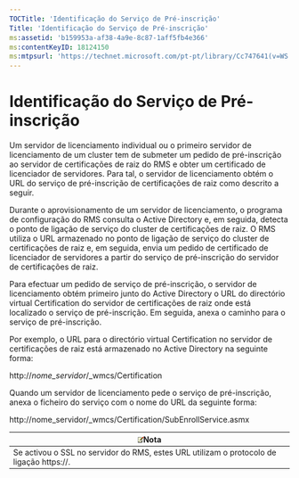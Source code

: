 ```yaml
---
TOCTitle: 'Identificação do Serviço de Pré-inscrição'
Title: 'Identificação do Serviço de Pré-inscrição'
ms:assetid: 'b159953a-af38-4a9e-8c87-1aff5fb4e366'
ms:contentKeyID: 18124150
ms:mtpsurl: 'https://technet.microsoft.com/pt-pt/library/Cc747641(v=WS.10)'
---
```


Identificação do Serviço de Pré-inscrição
=========================================

Um servidor de licenciamento individual ou o primeiro servidor de licenciamento de um cluster tem de submeter um pedido de pré-inscrição ao servidor de certificações de raiz do RMS e obter um certificado de licenciador de servidores. Para tal, o servidor de licenciamento obtém o URL do serviço de pré-inscrição de certificações de raiz como descrito a seguir.

Durante o aprovisionamento de um servidor de licenciamento, o programa de configuração do RMS consulta o Active Directory e, em seguida, detecta o ponto de ligação de serviço do cluster de certificações de raiz. O RMS utiliza o URL armazenado no ponto de ligação de serviço do cluster de certificações de raiz e, em seguida, envia um pedido de certificado de licenciador de servidores a partir do serviço de pré-inscrição do servidor de certificações de raiz.

Para efectuar um pedido de serviço de pré-inscrição, o servidor de licenciamento obtém primeiro junto do Active Directory o URL do directório virtual Certification do servidor de certificações de raiz onde está localizado o serviço de pré-inscrição. Em seguida, anexa o caminho para o serviço de pré-inscrição.

Por exemplo, o URL para o directório virtual Certification no servidor de certificações de raiz está armazenado no Active Directory na seguinte forma:

http://*nome\_servidor*/\_wmcs/Certification

Quando um servidor de licenciamento pede o serviço de pré-inscrição, anexa o ficheiro do serviço com o nome do URL da seguinte forma:

http://nome\_servidor/\_wmcs/Certification/SubEnrollService.asmx

| ![](images/Cc747641.note(WS.10).gif)Nota                    |
|------------------------------------------------------------------------------------------|
| Se activou o SSL no servidor do RMS, estes URL utilizam o protocolo de ligação https://. |
